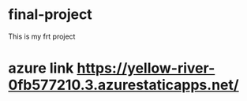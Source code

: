 # final-project
This is my frt project 
# azure link https://yellow-river-0fb577210.3.azurestaticapps.net/
